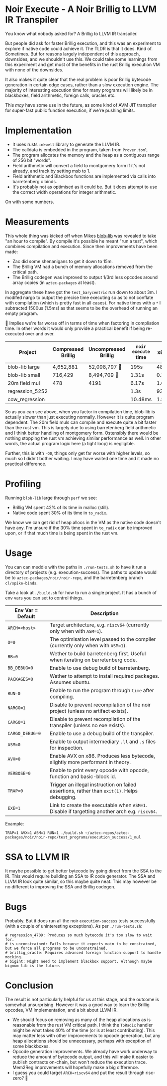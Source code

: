 # Noir Execute - A Noir Brillig to LLVM IR Transpiler

You know what nobody asked for? A Brillig to LLVM IR transpiler.

But people did ask for faster Brillig execution, and this was an experiment to explore if native code could achieve it.
The TLDR is that it does. Kind of. Sometimes. But for reasons largely independent of this approach, downsides, and we shouldn't use this.
We could take some learnings from this experiment and get most of the benefits in the rust Brillig execution VM with none of the downsides.

It also makes it quite clear that the real problem is poor Brillig bytecode generation in certain edge cases, rather than a slow execution engine.
The majority of interesting execution time for many programs will likely be in blackboxes, field arithmetic, foreign calls, oracles etc.

This _may_ have some use in the future, as some kind of AVM JIT transpiler for super-fast public function execution, if we're pushing limits.

# Implementation

- It uses rusts `inkwell` library to generate the LLVM IR.
- The calldata is embedded in the program, taken from `Prover.toml`.
- The program allocates the memory and the heap as a contiguous range of 256 bit "words".
- Field arithmetic will convert a field to montgomery form if it's not already, and track by setting msb to 1.
- Field arithmetic and Blackbox functions are implemented via calls into barretenberg c binds.
- It's probably not as optimised as it could be. But it does attempt to use the correct width operations for integer arithmetic.

On with some numbers.

# Measurements

This whole thing was kicked off when Mikes [blob-lib](https://github.com/iAmMichaelConnor/blob-lib) was revealed to take
"an hour to compile". By compile it's possible he meant "run a test", which combines compilation and execution.
Since then improvements have been made:

- Zac did some shenanigans to get it down to 15m.
- The Brillig VM had a bunch of memory allocations removed from the critical path.
- The Brillig codegen was improved to output 1/3rd less opcodes around array copies (in `aztec-packages` at least).

In aggregate these have got the `test_barycentric` run down to about 3m.
I modifed nargo to output the precise time executing so as to not conflate with compilation (which is pretty fast in all cases).
For native times with a `*` I subtracted 1500us (1.5ms) as that seems to be the overhead of running an empty program.

🤢 Implies we're far worse off in terms of time when factoring in compliation time.
In other words it would only provide a practical benefit if being re-executed over and over.

| Project         | Compressed Brillig | Uncompressed Brillig | `noir execute` time | x86 Time  | Speedup | x86 Compile Time | x86 Size Uncompressed |
| --------------- | ------------------ | -------------------- | ------------------- | --------- | ------- | ---------------- | --------------------- |
| blob-lib large  | 4,652,881          | 52,098,797 🤯        | 195s                | 48s       | 75%     | 203s 🤢          | 32,261,024            |
| blob-lib small  | 716,429            | 8,494,709 🤯         | 1.31s               | 0.39s     | 70%     | 9.8s 🤢          | 6,751,224             |
| 20m field mul   | 478                | 4191                 | 6.17s               | 1.63s     | 74%     | 7.619ms          | 58,352                |
| regression_5252 |                    |                      | 1.3s                | 931ms     | 30%     | 3.48s 🤢         |                       |
| cow_regression  |                    |                      | 10.48ms             | 1.572ms\* | 85%     | 99ms 🤢          |                       |

So as you can see above, when you factor in compilation time, blob-lib is actually slower than just executing normally.
However it is quite program dependent. The 20m field muls can compile and execute quite a bit faster than the rust vm.
This is largely due to using barretenberg field arithmetic and I think better handling of montgomery form.
Ostensibly there would be nothing stopping the rust vm achieving similar performance as well.
In other words, the actual program logic here (a tight loop) is negligible.

Further, this is with `-O0`, things only get far worse with higher levels, so much so I didn't bother waiting.
I may have waited one time and it made no practical difference.

# Profiling

Running `blob-lib` large through `perf` we see:

- Brillig VM spent 42% of its time in malloc (still).
- Native code spent 30% of its time in `to_radix`.

We know we can get rid of heap allocs in the VM as the native code doesn't have any.
I'm unsure if the 30% time spent in `to_radix` can be improved upon, or if that much time is being spent in the rust vm.

# Usage

You can can meddle with the paths in `./run-tests.sh` to have it run a directory of projects (e.g. execution-success).
The paths to update would be to `aztec-packages/noir/noir-repo`, and the barretenberg branch `cl/spike-binds`.

Take a look at `./build.sh` for how to run a single project. It has a bunch of env vars you can set to control things.

| Env Var = Default | Description                                                                                    |
| ----------------- | ---------------------------------------------------------------------------------------------- |
| `ARCH=<host>`     | Target architecture, e.g. `riscv64` (currently only when with `ASM=1`).                        |
| `O=0`             | The optimisation level passed to the compiler (currently only when with `ASM=1`).              |
| `BB=0`            | Wether to build barretenberg first. Useful when iterating on barretenberg code.                |
| `BB_DEBUG=0`      | Enable to use debug build of barretenberg.                                                     |
| `PACKAGES=0`      | Wether to attempt to install required packages. Assumes ubuntu.                                |
| `RUN=0`           | Enable to run the program through `time` after compiling.                                      |
| `NARGO=1`         | Disable to prevent recompilation of the noir project (unless no artifact exists).              |
| `CARGO=1`         | Disable to prevent recompilation of the transpiler (unless no exe exists).                     |
| `CARGO_DEBUG=0`   | Enable to use a debug build of the transpiler.                                                 |
| `ASM=0`           | Enable to output intermediary `.ll` and `.s` files for inspection.                             |
| `AVX=0`           | Enable AVX on x86. Produces less bytecode, slightly more performant in theory.                 |
| `VERBOSE=0`       | Enable to print every opcode with opcode, function and basic-block id.                         |
| `TRAP=0`          | Trigger an illegal instruction on failed assertions, rather than `exit(1)`. Helps debugging.   |
| `EXE=1`           | Link to create the executable when `ASM=1`. Disable if targetting another arch e.g. `riscv64`. |

Example:

```
TRAP=1 AVX=1 ASM=1 RUN=1 ./build.sh ~/aztec-repos/aztec-packages/noir/noir-repo/test_programs/execution_success/1_mul
```

# SSA to LLVM IR

It maybe possible to get better bytecode by going direct from the SSA to the IR.
This would require building an SSA to IR code generator. The SSA and LLVM IR look quite similar, so this maybe quite neat.
This may however be no different to improving the SSA and Brillig codegen.

# Bugs

Probably. But it does run all the noir `execution-success` tests successfully (with a couple of uninteresting exceptions).
As per `./run-tests.sh`:

```
# regression_4709: Produces so much bytecode it's too slow to wait for.
# is_unconstrained: Fails because it expects main to be constrained, but we force all programs to be unconstrained.
# brillig_oracle: Requires advanced foreign function support to handle mocking.
# bigint: Might need to implement blackbox support. Although maybe bignum lib is the future.
```

# Conclusion

The result is not particularly helpful for us at this stage, and the outcome is somewhat unsurprising.
However it was a good way to learn the Brillig opcodes, VM implementation, and a bit about LLVM IR.

- We should focus on removing as many of the heap allocations as is reasonable from the rust VM critical path.
  I think the `ToRadix` handler might be what takes 40% of the time (or is at least contributing).
  This may matter less with other improvements to opcode generation, but any heap allocations should be unnecessary,
  perhaps with exception of some blackboxes.
- Opcode generation improvements. We already have work underway to reduce the amount of bytecode output, and this will
  make it easier to publish contracts on-chain, but won't reduce the execution trace.
  Mem2Reg improvements will hopefully make a big difference.
- I guess you could target `ARCH=riscv64` and put the result through risc-zero? 🤔
